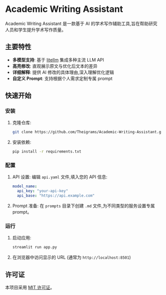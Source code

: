 # Academic Writing Assistant

Academic Writing Assistant 是一款基于 AI 的学术写作辅助工具,旨在帮助研究人员和学生提升学术写作质量。

## 主要特性

- **多模型支持**: 基于 [litellm](https://github.com/BerriAI/litellm) 集成多种主流 LLM API
- **高亮修改**: 直观展示原文与优化后文本的差异
- **详细解释**: 提供 AI 修改的具体理由,深入理解优化逻辑
- **自定义 Prompt**: 支持根据个人需求定制专属 prompt

## 快速开始

### 安装

1. 克隆仓库:

   ```bash
   git clone https://github.com/Theigrams/Academic-Writing-Assistant.git
   ```

2. 安装依赖:

   ```bash
   pip install -r requirements.txt
   ```

### 配置

1. API 设置:
   编辑 `api.yaml` 文件,填入您的 API 信息:

   ```yaml
   model_name:
     api_key: "your-api-key"
     api_base: "https://api.example.com"
   ```

2. Prompt 准备:
   在 `prompts` 目录下创建 `.md` 文件,为不同类型的服务设置专属 prompt。

### 运行

1. 启动应用:

   ```bash
   streamlit run app.py
   ```

2. 在浏览器中访问显示的 URL (通常为 `http://localhost:8501`)

## 许可证

本项目采用 [MIT 许可证](LICENSE)。
